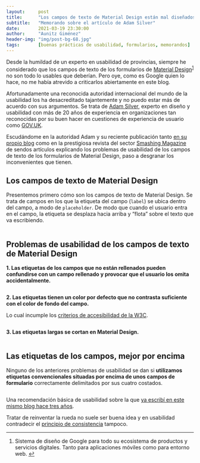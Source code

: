 ```yaml
---
layout:     post
title:      "Los campos de texto de Material Design están mal diseñados"
subtitle:   "Memorando sobre el artículo de Adam Silver"
date:       2021-03-19 23:30:00
author:     "Aunitz Giménez"
header-img: "img/post-bg-68.jpg"
tags:       [buenas prácticas de usabilidad, formularios, memorandos]
---
```


<p>Desde la humildad de un experto en usabilidad de provincias, siempre he considerado que los campos de texto de los formularios de <a href="https://material.io/" target="_blank" rel="noopener noreferrer">Material Design</a><sup id="fnref:fn-f1"><a href="#fn:fn-f1" class="footnote">1</a></sup> no son todo lo usables que deberían. Pero oye, como es Google quien lo hace, no me había atrevido a criticarlos abiertamente en este blog.</p>

<p>Afortunadamente una reconocida autoridad internacional del mundo de la usabilidad los ha desacreditado tajantemente y no puedo estar más de acuerdo con sus argumentos. Se trata de <a href="https://adamsilver.io/about/" target="_blank" rel="noopener noreferrer">Adam Silver</a>, experto en diseño y usabilidad con más de 20 años de experiencia en organizaciones tan reconocidas por su buen hacer en cuestiones de experiencia de usuario como <a href="https://www.gov.uk/" target="_blank" rel="noopener noreferrer">GOV.UK</a>.</p>

<p>Escudándome en la autoridad Adam y su reciente publicación tanto <a href="https://adamsilver.io/blog/material-design-text-fields-are-badly-designed/" target="_blank" rel="noopener noreferrer">en su propio blog</a> como en la prestigiosa revista del sector <a href="https://www.smashingmagazine.com/2021/02/material-design-text-fields/" target="_blank" rel="noopener noreferrer">Smashing Magazine</a> de sendos artículos explicando los problemas de usabilidad de los campos de texto de los formularios de Material Design, paso a desgranar los inconvenientes que tienen.</p>

<h2>Los campos de texto de Material Design</h2>
<p>Presentemos primero cómo son los campos de texto de Material Design. Se trata de campos en los que la etiqueta del campo (<code>label</code>) se ubica dentro del campo, a modo de <code>placeholder</code>. De modo que cuando el usuario entra en el campo, la etiqueta se desplaza hacia arriba y “flota” sobre el texto que va escribiendo.</p>

<p><img src="{{ site.baseurl }}/img/campos-de-material-design-mal-disenados-01.gif" alt=""></p>

<h2>Problemas de usabilidad de los campos de texto de Material Design</h2>
<p><strong>1. Las etiquetas de los campos que no están rellenados pueden confundirse con un campo rellenado y provocar que el usuario los omita accidentalmente.</strong></p>

<p><img src="{{ site.baseurl }}/img/campos-de-material-design-mal-disenados-02.png" alt=""></p>

<p><strong>2. Las etiquetas tienen un color por defecto que no contrasta suficiente con el color de fondo del campo.</strong></p>
<p>Lo cual incumple los <a href="{{ site.baseurl }}{% post_url 2019-02-22-accesibilidad-web-al-alcance-de-todos %}">criterios de accesibilidad de la W3C</a>.</p>

<p><img src="{{ site.baseurl }}/img/campos-de-material-design-mal-disenados-03.png" alt=""></p>

<p><strong>3. Las etiquetas largas se cortan en Material Design.</strong></p>

<p><img src="{{ site.baseurl }}/img/campos-de-material-design-mal-disenados-04.png" alt=""></p>

<h2>Las etiquetas de los campos, mejor por encima</h2>
<p>Ninguno de los anteriores problemas de usabilidad se dan si <strong>utilizamos etiquetas convencionales situadas por encima de unos campos de formulario</strong> correctamente delimitados por sus cuatro costados.</p>

<p><img src="{{ site.baseurl }}/img/campos-de-material-design-mal-disenados-05.png" alt=""></p>

<p>Una recomendación básica de usabilidad sobre la que <a href="{{ site.baseurl }}{% post_url 2018-03-11-tip-11-etiquetas-por-encima-campos %}">ya escribí en este mismo blog hace tres años</a>.</p>

<p>Tratar de reinventar la rueda no suele ser buena idea y en usabilidad contradecir el <a href="{{ site.baseurl }}{% post_url 2017-01-18-principios-usabilidad %}">principio de consistencia</a> tampoco.</p>

<hr>

<div class="footnotes">
    <ol>
        <li id="fn:fn-f1">
            <p>Sistema de diseño de Google para todo su ecosistema de productos y servicios digitales. Tanto para aplicaciones móviles como para entorno web.&nbsp;<a href="#fnref:fn-f1" class="reversefootnote">&#8617;</a></p>
        </li>
    </ol>
</div>